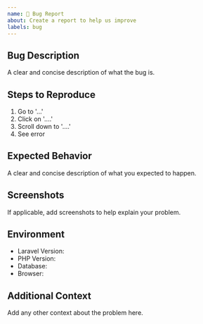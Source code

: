 ```yaml
---
name: 🐛 Bug Report
about: Create a report to help us improve
labels: bug
---
```


## Bug Description
A clear and concise description of what the bug is.

## Steps to Reproduce
1. Go to '...'
2. Click on '....'
3. Scroll down to '....'
4. See error

## Expected Behavior
A clear and concise description of what you expected to happen.

## Screenshots
If applicable, add screenshots to help explain your problem.

## Environment
- Laravel Version: 
- PHP Version:
- Database: 
- Browser: 

## Additional Context
Add any other context about the problem here.
